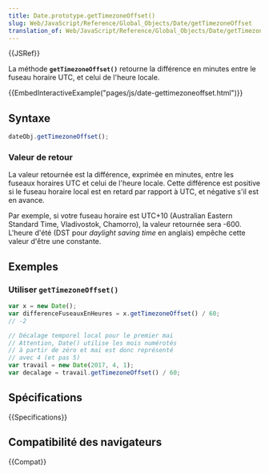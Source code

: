 ```yaml
---
title: Date.prototype.getTimezoneOffset()
slug: Web/JavaScript/Reference/Global_Objects/Date/getTimezoneOffset
translation_of: Web/JavaScript/Reference/Global_Objects/Date/getTimezoneOffset
---
```


{{JSRef}}

La méthode **`getTimezoneOffset()`** retourne la différence en minutes entre le fuseau horaire UTC, et celui de l'heure locale.

{{EmbedInteractiveExample("pages/js/date-gettimezoneoffset.html")}}

## Syntaxe

```js
dateObj.getTimezoneOffset();
```

### Valeur de retour

La valeur retournée est la différence, exprimée en minutes, entre les fuseaux horaires UTC et celui de l'heure locale. Cette différence est positive si le fuseau horaire local est en retard par rapport à UTC, et négative s'il est en avance.

Par exemple, si votre fuseau horaire est UTC+10 (Australian Eastern Standard Time, Vladivostok, Chamorro), la valeur retournée sera -600. L'heure d'été (DST pour _daylight saving time_ en anglais) empêche cette valeur d'être une constante.

## Exemples

### Utiliser `getTimezoneOffset()`

```js
var x = new Date();
var differenceFuseauxEnHeures = x.getTimezoneOffset() / 60;
// -2

// Décalage temporel local pour le premier mai
// Attention, Date() utilise les mois numérotés
// à partir de zéro et mai est donc représenté
// avec 4 (et pas 5)
var travail = new Date(2017, 4, 1);
var decalage = travail.getTimezoneOffset() / 60;
```

## Spécifications

{{Specifications}}

## Compatibilité des navigateurs

{{Compat}}
